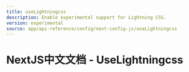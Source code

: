```yaml
---
title: useLightningcss
description: Enable experimental support for Lightning CSS.
version: experimental
source: app/api-reference/config/next-config-js/useLightningcss
---
```


# NextJS中文文档 - UseLightningcss
